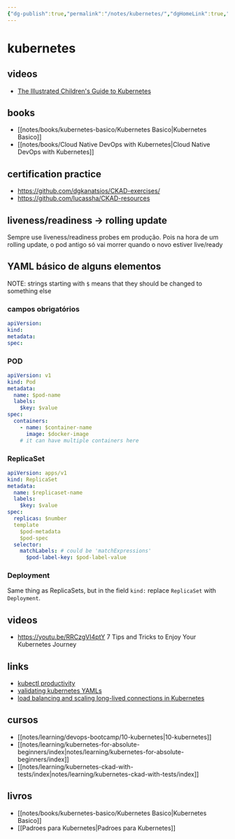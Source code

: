 ```yaml
---
{"dg-publish":true,"permalink":"/notes/kubernetes/","dgHomeLink":true,"dgPassFrontmatter":false}
---
```


# kubernetes

## videos

- [The Illustrated Children's Guide to Kubernetes](https://www.youtube.com/watch?v=4ht22ReBjno)

## books

- [[notes/books/kubernetes-basico/Kubernetes Basico|Kubernetes Basico]]
- [[notes/books/Cloud Native DevOps with Kubernetes|Cloud Native DevOps with Kubernetes]]


## certification practice

- <https://github.com/dgkanatsios/CKAD-exercises/>
- <https://github.com/lucassha/CKAD-resources>


## liveness/readiness -> rolling update

Sempre use liveness/readiness probes em produção. Pois na hora de um rolling update, o pod antigo só vai morrer quando o novo estiver live/ready

## YAML básico de alguns elementos

NOTE: strings starting with `$` means that they should be changed to something else

### campos obrigatórios

```yaml
apiVersion:
kind:
metadata:
spec:
```

### POD

```yaml
apiVersion: v1
kind: Pod
metadata:
  name: $pod-name
  labels:
    $key: $value
spec:
  containers:
    - name: $container-name
      image: $docker-image
    # it can have multiple containers here
```


### ReplicaSet

```yaml
apiVersion: apps/v1
kind: ReplicaSet
metadata:
  name: $replicaset-name
  labels:
    $key: $value
spec:
  replicas: $number
  template
    $pod-metadata
    $pod-spec
  selector:
    matchLabels: # could be 'matchExpressions'
      $pod-label-key: $pod-label-value
```


### Deployment

Same thing as ReplicaSets, but in the field `kind:` replace `ReplicaSet` with `Deployment`.


## videos

- <https://youtu.be/RRCzgVI4ptY> 7 Tips and Tricks to Enjoy Your Kubernetes Journey


## links

- [kubectl productivity](https://learnk8s.io/blog/kubectl-productivity)
- [validating kubernetes YAMLs](https://learnk8s.io/validating-kubernetes-yaml)
- [load balancing and scaling long-lived connections in Kubernetes](https://learnk8s.io/kubernetes-long-lived-connections)

## cursos

- [[notes/learning/devops-bootcamp/10-kubernetes|10-kubernetes]]
- [[notes/learning/kubernetes-for-absolute-beginners/index|notes/learning/kubernetes-for-absolute-beginners/index]]
- [[notes/learning/kubernetes-ckad-with-tests/index|notes/learning/kubernetes-ckad-with-tests/index]]


## livros

- [[notes/books/kubernetes-basico/Kubernetes Basico|Kubernetes Basico]]
- [[Padroes para Kubernetes|Padroes para Kubernetes]]

